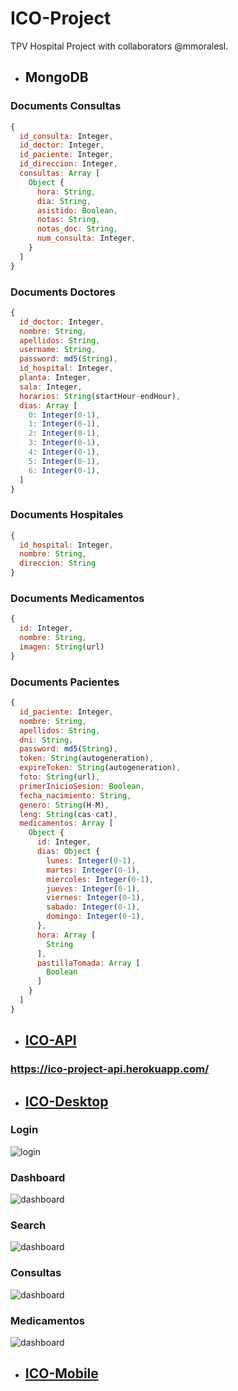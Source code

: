 # ICO-Project

TPV Hospital Project with collaborators @mmoralesl.

* ## MongoDB

### Documents Consultas
```js
{
  id_consulta: Integer,
  id_doctor: Integer,
  id_paciente: Integer,
  id_direccion: Integer,
  consultas: Array [
    Object {
      hora: String,
      dia: String,
      asistido: Boolean,
      notas: String,
      notas_doc: String,
      num_consulta: Integer,
    }
  ]
}
```

### Documents Doctores
```js
{
  id_doctor: Integer,
  nombre: String,
  apellidos: String,
  username: String,
  password: md5(String),
  id_hospital: Integer,
  planta: Integer,
  sala: Integer,
  horarios: String(startHour-endHour),
  dias: Array [
    0: Integer(0-1),
    1: Integer(0-1),
    2: Integer(0-1),
    3: Integer(0-1),
    4: Integer(0-1),
    5: Integer(0-1),
    6: Integer(0-1),
  ]
}
```

### Documents Hospitales
```js
{
  id_hospital: Integer,
  nombre: String,
  direccion: String
}
```

### Documents Medicamentos
```js
{
  id: Integer,
  nombre: String,
  imagen: String(url)
}
```

### Documents Pacientes
```js
{
  id_paciente: Integer,
  nombre: String,
  apellidos: String,
  dni: String,
  password: md5(String),
  token: String(autogeneration),
  expireToken: String(autogeneration),
  foto: String(url),
  primerInicioSesion: Boolean,
  fecha_nacimiento: String,
  genero: String(H-M),
  leng: String(cas-cat),
  medicamentos: Array [
    Object {
      id: Integer,
      dias: Object {
        lunes: Integer(0-1),
        martes: Integer(0-1),
        miercoles: Integer(0-1),
        jueves: Integer(0-1),
        viernes: Integer(0-1),
        sabado: Integer(0-1),
        domingo: Integer(0-1),
      },
      hora: Array [
        String
      ],
      pastillaTomada: Array [
        Boolean
      ]
    }
  ]
}
```

* ## [ICO-API](https://github.com/jcsalinas20/ICO-API)

### https://ico-project-api.herokuapp.com/

* ## [ICO-Desktop](https://github.com/jcsalinas20/ICO-Desktop)

### Login

![login](http://imgfz.com/i/v2tmdIE.png)

### Dashboard

![dashboard](http://imgfz.com/i/WyPxmCO.png)

### Search

![dashboard](http://imgfz.com/i/cOylRfa.png)

### Consultas

![dashboard](http://imgfz.com/i/ZzK9YAo.png)

### Medicamentos

![dashboard](http://imgfz.com/i/sBfLuhl.png)

* ## [ICO-Mobile](https://github.com/jcsalinas20/ICO-Movil)

